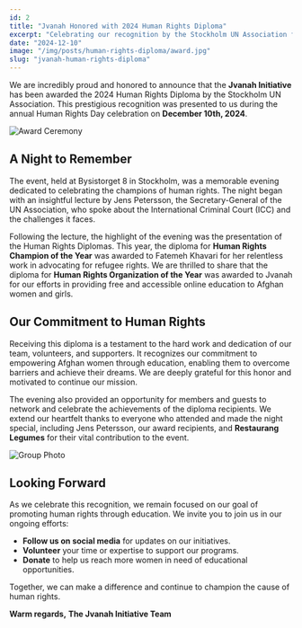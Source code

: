 ```yaml
---
id: 2
title: "Jvanah Honored with 2024 Human Rights Diploma"
excerpt: "Celebrating our recognition by the Stockholm UN Association for our work in promoting human rights through education."
date: "2024-12-10"
image: "/img/posts/human-rights-diploma/award.jpg"
slug: "jvanah-human-rights-diploma"
---
```


We are incredibly proud and honored to announce that the **Jvanah Initiative** has been awarded the 2024 Human Rights Diploma by the Stockholm UN Association. This prestigious recognition was presented to us during the annual Human Rights Day celebration on **December 10th, 2024**.

![Award Ceremony](/img/posts/human-rights-diploma/ceremony.jpeg)

## A Night to Remember

The event, held at Bysistorget 8 in Stockholm, was a memorable evening dedicated to celebrating the champions of human rights. The night began with an insightful lecture by Jens Petersson, the Secretary-General of the UN Association, who spoke about the International Criminal Court (ICC) and the challenges it faces.

Following the lecture, the highlight of the evening was the presentation of the Human Rights Diplomas. This year, the diploma for **Human Rights Champion of the Year** was awarded to Fatemeh Khavari for her relentless work in advocating for refugee rights. We are thrilled to share that the diploma for **Human Rights Organization of the Year** was awarded to Jvanah for our efforts in providing free and accessible online education to Afghan women and girls.

## Our Commitment to Human Rights

Receiving this diploma is a testament to the hard work and dedication of our team, volunteers, and supporters. It recognizes our commitment to empowering Afghan women through education, enabling them to overcome barriers and achieve their dreams. We are deeply grateful for this honor and motivated to continue our mission.

The evening also provided an opportunity for members and guests to network and celebrate the achievements of the diploma recipients. We extend our heartfelt thanks to everyone who attended and made the night special, including Jens Petersson, our award recipients, and **Restaurang Legumes** for their vital contribution to the event.

![Group Photo](/img/posts/human-rights-diploma/group-photo.jpeg)

## Looking Forward

As we celebrate this recognition, we remain focused on our goal of promoting human rights through education. We invite you to join us in our ongoing efforts:

- **Follow us on social media** for updates on our initiatives.
- **Volunteer** your time or expertise to support our programs.
- **Donate** to help us reach more women in need of educational opportunities.

Together, we can make a difference and continue to champion the cause of human rights.

**Warm regards,**
**The Jvanah Initiative Team**
